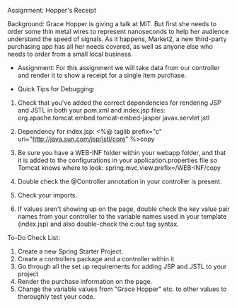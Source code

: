 Assignment: Hopper's Receipt

Background:
Grace Hopper is giving a talk at MIT. But first she needs to order some thin metal wires to represent nanoseconds to help her audience understand the speed of signals. As it happens, Market2, a new third-party purchasing app has all her needs covered, as well as anyone else who needs to order from a small local business. 


- Assignment: For this assignment we will take data from our controller and render it to show a receipt for a single item purchase. 


- Quick Tips for Debugging:
1. Check that you've added the correct dependencies for rendering JSP and JSTL in both your pom.xml and index.jsp files:
    	<dependency>
                <groupId>org.apache.tomcat.embed</groupId>
                <artifactId>tomcat-embed-jasper</artifactId>
        </dependency>
		    <dependency>
                <groupId>javax.servlet</groupId>
                <artifactId>jstl</artifactId>
        </dependency>

2. Dependency for index.jsp: 
<%@ taglib prefix="c" uri="http://java.sun.com/jsp/jstl/core" %>copy


3. Be sure you have a WEB-INF folder within your webapp folder, and that it is added to the configurations in your application.properties file so Tomcat knows where to look:  spring.mvc.view.prefix=/WEB-INF/copy


4. Double check the @Controller annotation in your controller is present.
5. Check your imports.
6. If values aren't showing up on the page, double check the key value pair names from your controller to the variable names used in your template (index.jsp) and also double-check the c:out tag syntax.



To-Do Check List:
1. Create a new Spring Starter Project.
2. Create a controllers package and a controller within it
3. Go through all the set up requirements for adding JSP and JSTL to your project
4. Render the purchase information on the page.
5. Change the variable values from "Grace Hopper" etc. to other values to thoroughly test your code.
